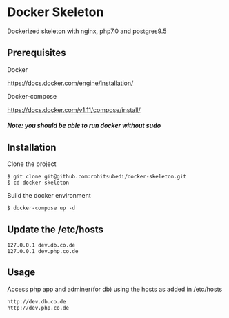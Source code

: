 # Docker Skeleton
Dockerized skeleton with nginx, php7.0 and postgres9.5

## Prerequisites

Docker 

https://docs.docker.com/engine/installation/

Docker-compose

https://docs.docker.com/v1.11/compose/install/

##### Note: you should be able to run docker without sudo

## Installation

Clone the project
```
$ git clone git@github.com:rohitsubedi/docker-skeleton.git
$ cd docker-skeleton
```

Build the docker environment
```
$ docker-compose up -d
```

## Update the /etc/hosts
```
127.0.0.1 dev.db.co.de
127.0.0.1 dev.php.co.de
```

## Usage

Access php app and adminer(for db) using the hosts as added in /etc/hosts
```
http://dev.db.co.de
http://dev.php.co.de
```
